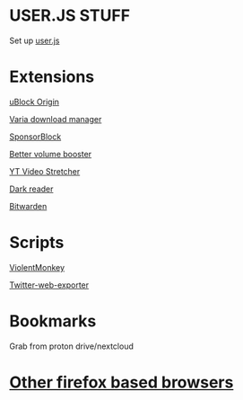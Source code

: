 # USER.JS STUFF

Set up [user.js](https://github.com/Twig6943/dotfiles/blob/main/firefox/librewolf/user.js)

# Extensions

[uBlock Origin](https://addons.mozilla.org/en-US/firefox/addon/ublock-origin/)

[Varia download manager](https://addons.mozilla.org/en-US/firefox/addon/varia-integrator/)

[SponsorBlock](https://addons.mozilla.org/en-US/firefox/addon/sponsorblock/)

[Better volume booster](https://addons.mozilla.org/en-US/firefox/addon/better-volume-booster/)

[YT Video Stretcher](https://addons.mozilla.org/en-US/firefox/addon/youtube-fullscreen-fit/)

[Dark reader](https://addons.mozilla.org/en-US/firefox/addon/darkreader/)

[Bitwarden](https://addons.mozilla.org/en-US/firefox/addon/bitwarden-password-manager/)

# Scripts

[ViolentMonkey](https://addons.mozilla.org/en-US/firefox/addon/violentmonkey/)

[Twitter-web-exporter](https://github.com/prinsss/twitter-web-exporter)

# Bookmarks

Grab from proton drive/nextcloud

# [Other firefox based browsers](https://github.com/Twig6943/dotfiles/blob/main/firefox/Other)
